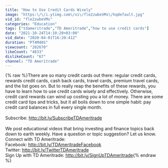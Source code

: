```yaml
---
title: "How to Use Credit Cards Wisely"
image: "https:\/\/i.ytimg.com\/vi\/fle2zwbeVMs\/hqdefault.jpg"
vid_id: "fle2zwbeVMs"
categories: "Education"
tags: ["tdameritrade","TD Ameritrade","how to use credit cards"]
date: "2021-10-24T14:10:20+03:00"
vid_date: "2020-04-01T16:20:41Z"
duration: "PT4M40S"
viewcount: "202670"
likeCount: "4833"
dislikeCount: "67"
channel: "TD Ameritrade"
---
```

{% raw %}There are so many credit cards out there: regular credit cards, rewards credit cards, cash back cards, travel cards, premium travel cards, and the list goes on. But to really reap the benefits of these rewards, you have to learn how to use credit cards wisely and effectively. Otherwise, credit card rewards can wind up costing you a lot of money. There are some credit card tips and tricks, but it all boils down to one simple habit: pay credit card balances in full every single month.  <br /><br />Subscribe: <a rel="nofollow" target="blank" href="http://bit.ly/SubscribeTDAmeritrade">http://bit.ly/SubscribeTDAmeritrade</a> <br /><br />We post educational videos that bring investing and finance topics back down to earth weekly. Have a question or topic suggestion? Let us know. <br />Connect with TD Ameritrade:<br />Facebook: <a rel="nofollow" target="blank" href="http://bit.ly/TDAmeritradeFacebook">http://bit.ly/TDAmeritradeFacebook</a> <br />Twitter: <a rel="nofollow" target="blank" href="http://bit.ly/TwitterTDAmeritrade">http://bit.ly/TwitterTDAmeritrade</a> <br />Sign Up with TD Ameritrade:  <a rel="nofollow" target="blank" href="http://bit.ly/SignUpTDAmeritrade">http://bit.ly/SignUpTDAmeritrade</a>{% endraw %}
